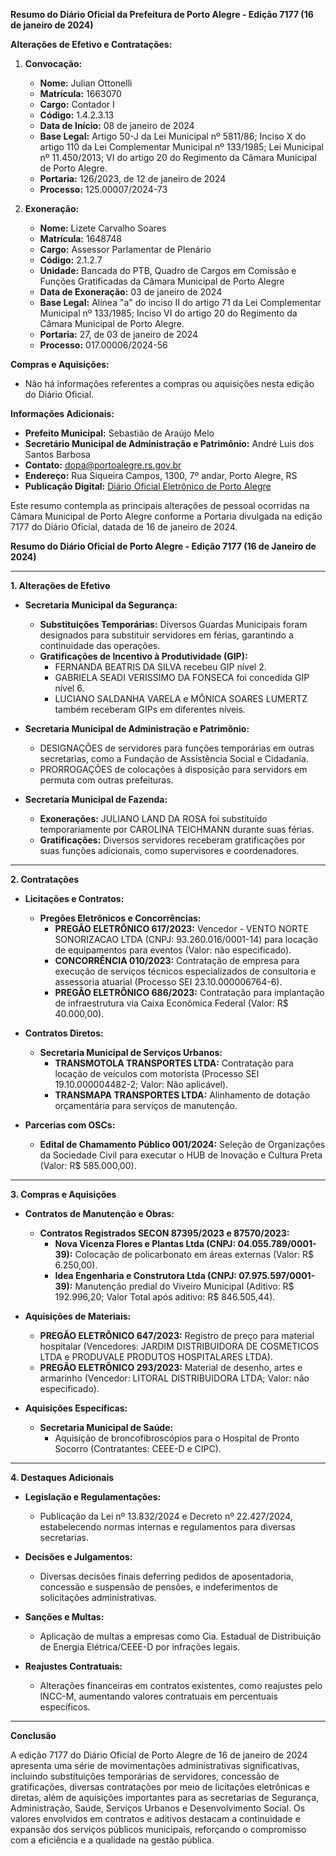 **Resumo do Diário Oficial da Prefeitura de Porto Alegre - Edição 7177 (16 de janeiro de 2024)**

**Alterações de Efetivo e Contratações:**

1. **Convocação:**
   - **Nome:** Julian Ottonelli
   - **Matrícula:** 1663070
   - **Cargo:** Contador I
   - **Código:** 1.4.2.3.13
   - **Data de Início:** 08 de janeiro de 2024
   - **Base Legal:** Artigo 50-J da Lei Municipal nº 5811/86; Inciso X do artigo 110 da Lei Complementar Municipal nº 133/1985; Lei Municipal nº 11.450/2013; VI do artigo 20 do Regimento da Câmara Municipal de Porto Alegre.
   - **Portaria:** 126/2023, de 12 de janeiro de 2024
   - **Processo:** 125.00007/2024-73

2. **Exoneração:**
   - **Nome:** Lizete Carvalho Soares
   - **Matrícula:** 1648748
   - **Cargo:** Assessor Parlamentar de Plenário
   - **Código:** 2.1.2.7
   - **Unidade:** Bancada do PTB, Quadro de Cargos em Comissão e Funções Gratificadas da Câmara Municipal de Porto Alegre
   - **Data de Exoneração:** 03 de janeiro de 2024
   - **Base Legal:** Alínea "a" do inciso II do artigo 71 da Lei Complementar Municipal nº 133/1985; Inciso VI do artigo 20 do Regimento da Câmara Municipal de Porto Alegre.
   - **Portaria:** 27, de 03 de janeiro de 2024
   - **Processo:** 017.00006/2024-56

**Compras e Aquisições:**
- Não há informações referentes a compras ou aquisições nesta edição do Diário Oficial.

**Informações Adicionais:**
- **Prefeito Municipal:** Sebastião de Araújo Melo
- **Secretário Municipal de Administração e Patrimônio:** André Luis dos Santos Barbosa
- **Contato:** dopa@portoalegre.rs.gov.br
- **Endereço:** Rua Siqueira Campos, 1300, 7º andar, Porto Alegre, RS
- **Publicação Digital:** [Diário Oficial Eletrônico de Porto Alegre](http://www.portoalegre.rs.gov.br/dopa)

Este resumo contempla as principais alterações de pessoal ocorridas na Câmara Municipal de Porto Alegre conforme a Portaria divulgada na edição 7177 do Diário Oficial, datada de 16 de janeiro de 2024.

**Resumo do Diário Oficial de Porto Alegre - Edição 7177 (16 de Janeiro de 2024)**

---

**1. Alterações de Efetivo**

- **Secretaria Municipal da Segurança:**
  - **Substituições Temporárias:** Diversos Guardas Municipais foram designados para substituir servidores em férias, garantindo a continuidade das operações.
  - **Gratificações de Incentivo à Produtividade (GIP):** 
    - FERNANDA BEATRIS DA SILVA recebeu GIP nível 2.
    - GABRIELA SEADI VERISSIMO DA FONSECA foi concedida GIP nível 6.
    - LUCIANO SALDANHA VARELA e MÔNICA SOARES LUMERTZ também receberam GIPs em diferentes níveis.

- **Secretaria Municipal de Administração e Patrimônio:**
  - DESIGNAÇÕES de servidores para funções temporárias em outras secretarias, como a Fundação de Assistência Social e Cidadania.
  - PRORROGAÇÕES de colocações à disposição para servidors em permuta com outras prefeituras.

- **Secretaria Municipal de Fazenda:**
  - **Exonerações:** JULIANO LAND DA ROSA foi substituído temporariamente por CAROLINA TEICHMANN durante suas férias.
  - **Gratificações:** Diversos servidores receberam gratificações por suas funções adicionais, como supervisores e coordenadores.

---

**2. Contratações**

- **Licitações e Contratos:**
  - **Pregões Eletrônicos e Concorrências:**
    - **PREGÃO ELETRÔNICO 617/2023:** Vencedor - VENTO NORTE SONORIZACAO LTDA (CNPJ: 93.260.016/0001-14) para locação de equipamentos para eventos (Valor: não especificado).
    - **CONCORRÊNCIA 010/2023:** Contratação de empresa para execução de serviços técnicos especializados de consultoria e assessoria atuarial (Processo SEI 23.10.000006764-6).
    - **PREGÃO ELETRÔNICO 686/2023:** Contratação para implantação de infraestrutura via Caixa Econômica Federal (Valor: R$ 40.000,00).

- **Contratos Diretos:**
  - **Secretaria Municipal de Serviços Urbanos:**
    - **TRANSMOTOLA TRANSPORTES LTDA:** Contratação para locação de veículos com motorista (Processo SEI 19.10.000004482-2; Valor: Não aplicável).
    - **TRANSMAPA TRANSPORTES LTDA:** Alinhamento de dotação orçamentária para serviços de manutenção.

- **Parcerias com OSCs:**
  - **Edital de Chamamento Público 001/2024:** Seleção de Organizações da Sociedade Civil para executar o HUB de Inovação e Cultura Preta (Valor: R$ 585.000,00).

---

**3. Compras e Aquisições**

- **Contratos de Manutenção e Obras:**
  - **Contratos Registrados SECON 87395/2023 e 87570/2023:**
    - **Nova Vicenza Flores e Plantas Ltda (CNPJ: 04.055.789/0001-39):** Colocação de policarbonato em áreas externas (Valor: R$ 6.250,00).
    - **Idea Engenharia e Construtora Ltda (CNPJ: 07.975.597/0001-39):** Manutenção predial do Viveiro Municipal (Aditivo: R$ 192.996,20; Valor Total após aditivo: R$ 846.505,44).

- **Aquisições de Materiais:**
  - **PREGÃO ELETRÔNICO 647/2023:** Registro de preço para material hospitalar (Vencedores: JARDIM DISTRIBUIDORA DE COSMETICOS LTDA e PRODUVALE PRODUTOS HOSPITALARES LTDA).
  - **PREGÃO ELETRÔNICO 293/2023:** Material de desenho, artes e armarinho (Vencedor: LITORAL DISTRIBUIDORA LTDA; Valor: não especificado).

- **Aquisições Específicas:**
  - **Secretaria Municipal de Saúde:**
    - Aquisição de broncofibroscópios para o Hospital de Pronto Socorro (Contratantes: CEEE-D e CIPC).

---

**4. Destaques Adicionais**

- **Legislação e Regulamentações:**
  - Publicação da Lei nº 13.832/2024 e Decreto nº 22.427/2024, estabelecendo normas internas e regulamentos para diversas secretarias.
  
- **Decisões e Julgamentos:**
  - Diversas decisões finais deferring pedidos de aposentadoria, concessão e suspensão de pensões, e indeferimentos de solicitações administrativas.

- **Sanções e Multas:**
  - Aplicação de multas a empresas como Cia. Estadual de Distribuição de Energia Elétrica/CEEE-D por infrações legais.

- **Reajustes Contratuais:**
  - Alterações financeiras em contratos existentes, como reajustes pelo INCC-M, aumentando valores contratuais em percentuais específicos.

---

**Conclusão**

A edição 7177 do Diário Oficial de Porto Alegre de 16 de janeiro de 2024 apresenta uma série de movimentações administrativas significativas, incluindo substituições temporárias de servidores, concessão de gratificações, diversas contratações por meio de licitações eletrônicas e diretas, além de aquisições importantes para as secretarias de Segurança, Administração, Saúde, Serviços Urbanos e Desenvolvimento Social. Os valores envolvidos em contratos e aditivos destacam a continuidade e expansão dos serviços públicos municipais, reforçando o compromisso com a eficiência e a qualidade na gestão pública.